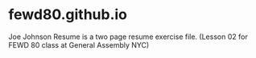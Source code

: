 # fewd80.github.io
Joe Johnson Resume is a two page resume exercise file. (Lesson 02 for FEWD 80 class at General Assembly NYC)
